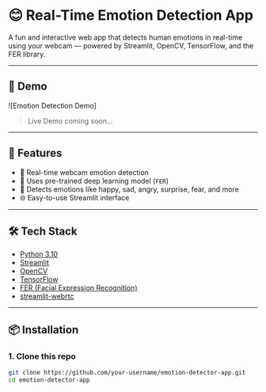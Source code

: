 # 😊 Real-Time Emotion Detection App

A fun and interactive web app that detects human emotions in real-time using your webcam — powered by Streamlit, OpenCV, TensorFlow, and the FER library.

---

## 🚀 Demo

![Emotion Detection Demo] 
> Live Demo coming soon...

---

## 🧠 Features

- 🎥 Real-time webcam emotion detection
- 🧠 Uses pre-trained deep learning model (`FER`)
- 🤖 Detects emotions like happy, sad, angry, surprise, fear, and more
- 🌐 Easy-to-use Streamlit interface

---

## 🛠️ Tech Stack

- [Python 3.10](https://www.python.org/)
- [Streamlit](https://streamlit.io/)
- [OpenCV](https://opencv.org/)
- [TensorFlow](https://www.tensorflow.org/)
- [FER (Facial Expression Recognition)](https://github.com/justinshenk/fer)
- [streamlit-webrtc](https://github.com/whitphx/streamlit-webrtc)

---

## 📦 Installation

### 1. Clone this repo

```bash
git clone https://github.com/your-username/emotion-detector-app.git
cd emotion-detector-app
